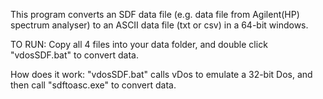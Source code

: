 This program converts an SDF data file (e.g. data file from Agilent(HP) spectrum analyser) to an ASCII data file (txt or csv) in a 64-bit windows.

TO RUN:
Copy all 4 files into your data folder, and double click "vdosSDF.bat" to convert data.

How does it work:
"vdosSDF.bat" calls vDos to emulate a 32-bit Dos, and then call "sdftoasc.exe" to convert data.